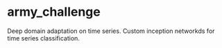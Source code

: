 # army_challenge

Deep domain adaptation on time series. 
Custom inception networkds for time series classification. 
